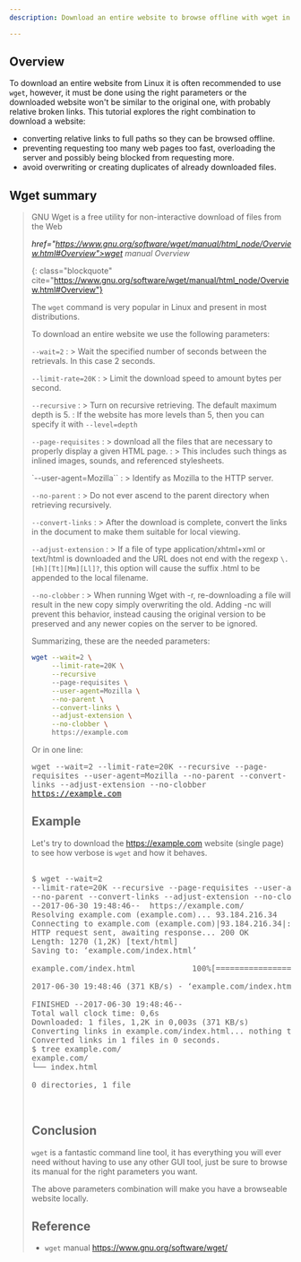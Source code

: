 ```yaml
---
description: Download an entire website to browse offline with wget in Linux.

---
```


## Overview

To download an entire website from Linux it is often recommended to
use `wget`, however, it must be done using the right parameters or the
downloaded website won't be similar to the original one, with probably
relative broken links. This tutorial explores the right combination to
download a website:

- converting relative links to full paths so they can be browsed
  offline.
- preventing requesting too many web pages too fast, overloading the server
  and possibly being blocked from requesting more.
- avoid overwriting or creating duplicates of already downloaded files.
  
## Wget summary

> GNU Wget is a free utility for non-interactive download of files
> from the Web
> 
> <footer class="blockquote-footer"> <cite><a
href="https://www.gnu.org/software/wget/manual/html_node/Overview.html#Overview">wget
manual Overview</a></cite></footer>
{: class="blockquote" cite="https://www.gnu.org/software/wget/manual/html_node/Overview.html#Overview"}

The `wget` command is very popular in Linux and present in most
distributions.

To download an entire website we use the following parameters:

`--wait=2`
: > Wait the specified number of seconds between the retrievals. In
  this case 2 seconds.

`--limit-rate=20K`
: > Limit the download speed to amount bytes per second.

`--recursive`
: > Turn on recursive retrieving. The default maximum depth is 5.
: If the website has more levels than 5, then you can specify it with `--level=depth`

`--page-requisites`
: > download all the files that are necessary to properly display a
given HTML page.
: > This includes such things as inlined images, sounds, and
  referenced stylesheets.
  
`--user-agent=Mozilla``
: > Identify as Mozilla to the HTTP server.

`--no-parent`
: >  Do not ever ascend to the parent directory when retrieving
  recursively.

`--convert-links`
: > After the download is complete, convert the links in the document
  to make them suitable for local viewing.
  
`--adjust-extension`
: > If a file of type application/xhtml+xml or text/html is downloaded
  and the URL does not end with the regexp `\.[Hh][Tt][Mm][Ll]?`, this
  option will cause the suffix .html to be appended to the local
  filename.

`--no-clobber`
: > When running Wget with -r, re-downloading a file will result in
  the new copy simply overwriting the old.  Adding -nc will prevent
  this behavior, instead causing the original version to be preserved
  and any newer copies on the server to be ignored.

Summarizing, these are the needed parameters:

~~~ bash
wget --wait=2 \
	 --limit-rate=20K \
	 --recursive
	 --page-requisites \
	 --user-agent=Mozilla \
	 --no-parent \
	 --convert-links \
	 --adjust-extension \
	 --no-clobber \
	 https://example.com
~~~

Or in one line:

<kbd>wget --wait=2 --limit-rate=20K --recursive --page-requisites --user-agent=Mozilla --no-parent --convert-links --adjust-extension --no-clobber https://example.com</kbd>

## Example

Let's try to download the <https://example.com> website (single page)
to see how verbose is `wget` and how it behaves.

<pre class="shell">
<samp>
<span class="shell-prompt">$</span> <kbd>wget --wait=2
--limit-rate=20K --recursive --page-requisites --user-agent=Mozilla
--no-parent --convert-links --adjust-extension --no-clobber  https://example.com</kbd>
--2017-06-30 19:48:46--  https://example.com/
Resolving example.com (example.com)... 93.184.216.34
Connecting to example.com (example.com)|93.184.216.34|:443... connected.
HTTP request sent, awaiting response... 200 OK
Length: 1270 (1,2K) [text/html]
Saving to: ‘example.com/index.html’

example.com/index.html            100%[===========================================================>]   1,24K  --.-KB/s    in 0,003s

2017-06-30 19:48:46 (371 KB/s) - ‘example.com/index.html’ saved [1270/1270]

FINISHED --2017-06-30 19:48:46--
Total wall clock time: 0,6s
Downloaded: 1 files, 1,2K in 0,003s (371 KB/s)
Converting links in example.com/index.html... nothing to do.
Converted links in 1 files in 0 seconds.
<span class="shell-prompt">$</span> <kbd>tree example.com/</kbd>
example.com/
└── index.html

0 directories, 1 file

</samp>
</pre>

## Conclusion

`wget` is a fantastic command line tool, it has everything you will
ever need without having to use any other GUI tool, just be sure to
browse its manual for the right parameters you want.

The above parameters combination will make you have a browseable
website locally.

## Reference

- `wget` manual <https://www.gnu.org/software/wget/>
  
  
